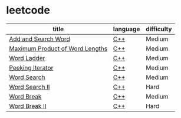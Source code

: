 leetcode
====



|title|language|difficulty|
|----|---|---|
|[Add and Search Word](https://leetcode.com/problems/add-and-search-word-data-structure-design)|[C++](src/Add%20and%20Search%20Word/AddandSearchWord.cpp)|Medium|
|[Maximum Product of Word Lengths](https://leetcode.com/problems/maximum-product-of-word-lengths/)|[C++](src/MaximumProductofWordLengths/MaximumProductofWordLengths.cpp)|Medium|
|[Word Ladder](https://leetcode.com/problems/word-ladder/)|[C++](src/WordLadder/WordLadder.cpp)|Medium|
|[Peeking Iterator](https://leetcode.com/problems/peeking-iterator/)|[C++](src/PeekingIterator/PeekingIterator.cpp)|Medium|
|[Word Search](https://leetcode.com/problems/word-search/)|[C++](src/WordSearch/WordSearch.cpp)|Medium|
|[Word Search II](https://leetcode.com/problems/word-search-ii/)|[C++](src/WordSearch%20II/WordSearch2.cpp)|Hard|
|[Word Break](https://leetcode.com/problems/word-break/)|[C++](src/WordBreak/WordBreak.cpp)|Medium|
|[Word Break II](https://leetcode.com/problems/word-break-ii/)|[C++](src/WordBreak%20II/WordBreak2.cpp)|Hard|